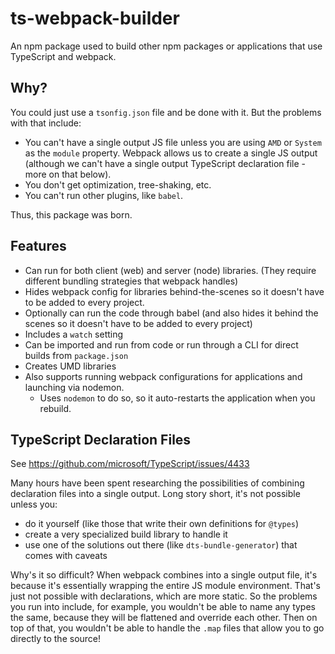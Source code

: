 # ts-webpack-builder

An npm package used to build other npm packages or applications that use TypeScript and webpack. 

## Why?

You could just use a `tsonfig.json` file and be done with it. But the problems with that include:
- You can't have a single output JS file unless you are using `AMD` or `System` as the `module` property. Webpack allows us to create a single JS output (although we can't have a single output TypeScript declaration file - more on that below).
- You don't get optimization, tree-shaking, etc.
- You can't run other plugins, like `babel`.

Thus, this package was born.

## Features

- Can run for both client (web) and server (node) libraries. (They require different bundling strategies that webpack handles)
- Hides webpack config for libraries behind-the-scenes so it doesn't have to be added to every project.
- Optionally can run the code through babel (and also hides it behind the scenes so it doesn't have to be added to every project)
- Includes a `watch` setting
- Can be imported and run from code or run through a CLI for direct builds from `package.json`
- Creates UMD libraries
- Also supports running webpack configurations for applications and launching via nodemon. 
  - Uses `nodemon` to do so, so it auto-restarts the application when you rebuild.

## TypeScript Declaration Files

See https://github.com/microsoft/TypeScript/issues/4433

Many hours have been spent researching the possibilities of combining declaration files into a single output. Long story short, it's not possible unless you:
- do it yourself (like those that write their own definitions for `@types`)
- create a very specialized build library to handle it
- use one of the solutions out there (like `dts-bundle-generator`) that comes with caveats

Why's it so difficult? When webpack combines into a single output file, it's because it's essentially wrapping the entire JS module environment. That's just not possible with declarations, which are more static. So the problems you run into include, for example, you wouldn't be able to name any types the same, because they will be flattened and override each other. Then on top of that, you wouldn't be able to handle the `.map` files that allow you to go directly to the source!